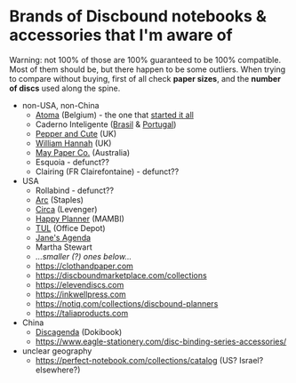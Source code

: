 # Brands of Discbound notebooks & accessories that I'm aware of

Warning: not 100% of those are 100% guaranteed to be 100% compatible.
Most of them should be, but there happen to be some outliers.
When trying to compare without buying,
first of all check **paper sizes**,
and the **number of discs** used along the spine.

- non-USA, non-China
  - [Atoma](https://atoma.be) (Belgium) - the one that [started it all](https://en.wikipedia.org/wiki/Disc-binding)
  - Caderno Inteligente ([Brasil](https://www.cadernointeligente.com.br) & [Portugal](https://cadernointeligente.pt))
  - [Pepper and Cute](https://www.pepperandcute.com) (UK)
  - [William Hannah](https://williamhannah.com) (UK)
  - [May Paper Co.](https://www.maypaperco.com/collections/discbound) (Australia)
  - Esquoia - defunct??
  - Clairing (FR Clairefontaine) - defunct??
- USA
  - Rollabind - defunct??
  - [Arc](https://www.staples.com/sbd/cre/marketing/arc/index.html) (Staples)
  - [Circa](https://www.levenger.com/pages/circa) (Levenger)
  - [Happy Planner](https://thehappyplanner.com/) (MAMBI)
  - [TUL](https://www.officedepot.com/l/brand/tul) (Office Depot)
  - [Jane's Agenda](https://janesagenda.com)
  - Martha Stewart
  - _...smaller (?) ones below..._
  - https://clothandpaper.com
  - https://discboundmarketplace.com/collections
  - https://elevendiscs.com
  - https://inkwellpress.com
  - https://notiq.com/collections/discbound-planners
  - https://taliaproducts.com
- China
  - [Discagenda](https://dokibook.com/Discagenda-c46.html) (Dokibook)
  - https://www.eagle-stationery.com/disc-binding-series-accessories/
- unclear geography
  - https://perfect-notebook.com/collections/catalog (US? Israel? elsewhere?)
